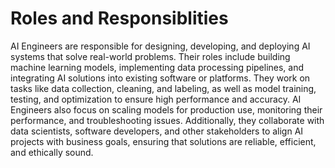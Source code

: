 # Roles and Responsiblities

AI Engineers are responsible for designing, developing, and deploying AI systems that solve real-world problems. Their roles include building machine learning models, implementing data processing pipelines, and integrating AI solutions into existing software or platforms. They work on tasks like data collection, cleaning, and labeling, as well as model training, testing, and optimization to ensure high performance and accuracy. AI Engineers also focus on scaling models for production use, monitoring their performance, and troubleshooting issues. Additionally, they collaborate with data scientists, software developers, and other stakeholders to align AI projects with business goals, ensuring that solutions are reliable, efficient, and ethically sound.